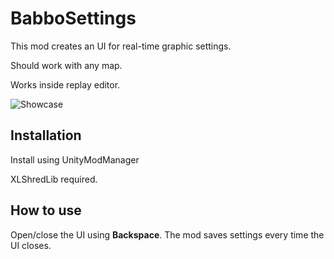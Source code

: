 # BabboSettings

This mod creates an UI for real-time graphic settings.

Should work with any map.

Works inside replay editor.

![Showcase](https://i.imgur.com/njSRcIa.jpg)

## Installation

Install using UnityModManager

XLShredLib required.



## How to use

Open/close the UI using **Backspace**.
The mod saves settings every time the UI closes.

